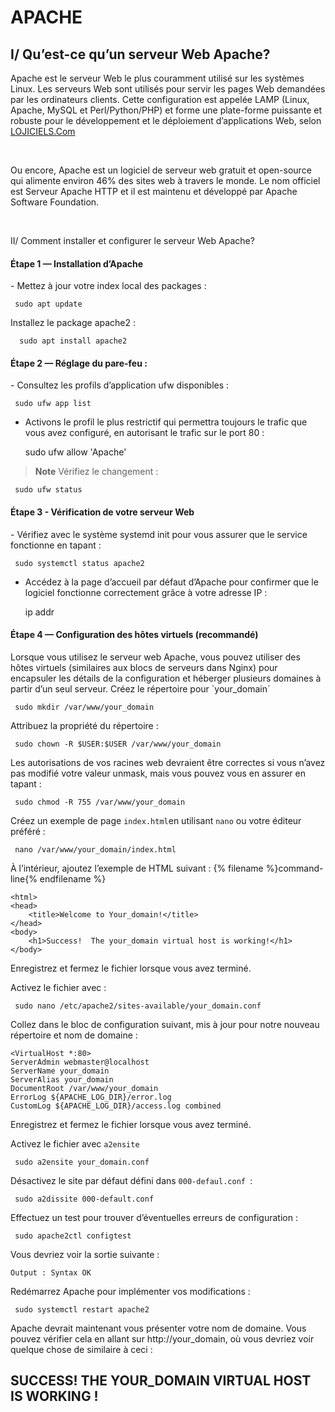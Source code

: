 #   APACHE

## I/ Qu’est-ce qu’un serveur Web Apache? <br>
<p>
Apache est le serveur Web le plus couramment utilisé sur les systèmes Linux. Les serveurs Web sont utilisés pour servir les pages Web demandées
par les ordinateurs clients. Cette configuration est appelée LAMP (Linux, Apache, MySQL et Perl/Python/PHP) et forme une plate-forme puissante 
et robuste pour le développement et le déploiement d’applications Web,
selon <a href="https://www.lojiciels.com/reponse-rapide-comment-configurer-le-serveur-web-apache-sous-linux-etape-par-etape/">LOJICIELS.Com</a>
</p> 
<br>

<p>
Ou encore, Apache est un logiciel de serveur web gratuit et open-source qui alimente environ 46% des sites web à travers le monde.
Le nom officiel est Serveur Apache HTTP et il est maintenu et développé par Apache Software Foundation.
</p><br>

II/ Comment installer et configurer le serveur Web Apache?

<h4> Étape 1 — Installation d’Apache </h4>
   - Mettez à jour votre index local des packages :
       
     sudo apt update
    

  Installez le package apache2 :

      sudo apt install apache2
    

<h4>Étape 2 — Réglage du pare-feu :</h4>
  -  Consultez les profils d’application ufw disponibles :

     sudo ufw app list


  - Activons le profil le plus restrictif qui permettra toujours le trafic que vous avez configuré, en autorisant le trafic sur le port 80 :

     sudo ufw allow 'Apache'
    

> **Note** Vérifiez le changement :

     sudo ufw status
    

<h4>Étape 3 - Vérification de votre serveur Web</h4>
  - Vérifiez avec le système systemd init pour vous assurer que le service fonctionne en tapant :

     sudo systemctl status apache2
    
  - Accédez à la page d’accueil par défaut d’Apache pour confirmer que le logiciel fonctionne correctement grâce à votre adresse IP :

      ip addr
    

<h4>Étape 4 — Configuration des hôtes virtuels (recommandé)</h4>
Lorsque vous utilisez le serveur web Apache, vous pouvez utiliser des hôtes virtuels (similaires aux blocs de serveurs dans Nginx) pour encapsuler les détails de la configuration et héberger plusieurs domaines à partir d’un seul serveur.
  Créez le répertoire pour `your_domain`

     sudo mkdir /var/www/your_domain
    

Attribuez la propriété du répertoire :

     sudo chown -R $USER:$USER /var/www/your_domain
    
    
    
Les autorisations de vos racines web devraient être correctes si vous n’avez pas modifié votre valeur unmask, mais vous pouvez vous en assurer en tapant :

     sudo chmod -R 755 /var/www/your_domain
    

Créez un exemple de page `index.html`en utilisant `nano` ou votre éditeur préféré :

     nano /var/www/your_domain/index.html
    

À l’intérieur, ajoutez l’exemple de HTML suivant :
{% filename %}command-line{% endfilename %}

    <html>
    <head>
        <title>Welcome to Your_domain!</title>
    </head>
    <body>
        <h1>Success!  The your_domain virtual host is working!</h1>
    </body>
</html>
    

Enregistrez et fermez le fichier lorsque vous avez terminé.

Activez le fichier avec  :

     sudo nano /etc/apache2/sites-available/your_domain.conf
    

Collez dans le bloc de configuration suivant, mis à jour pour notre nouveau répertoire et nom de domaine :

    <VirtualHost *:80>
    ServerAdmin webmaster@localhost
    ServerName your_domain
    ServerAlias your_domain
    DocumentRoot /var/www/your_domain
    ErrorLog ${APACHE_LOG_DIR}/error.log
    CustomLog ${APACHE_LOG_DIR}/access.log combined
</VirtualHost>


Enregistrez et fermez le fichier lorsque vous avez terminé.

Activez le fichier avec  `a2ensite`

     sudo a2ensite your_domain.conf
    

Désactivez le site par défaut défini dans  `000-defaul.conf `:

     sudo a2dissite 000-default.conf
    

Effectuez un test pour trouver d’éventuelles erreurs de configuration :

     sudo apache2ctl configtest
    

Vous devriez voir la sortie suivante :

    Output : Syntax OK



Redémarrez Apache pour implémenter vos modifications :

     sudo systemctl restart apache2
    
  Apache devrait maintenant vous présenter votre nom de domaine. Vous pouvez vérifier cela en allant sur http://your_domain, où vous devriez voir quelque chose de similaire à ceci :
  
  ## SUCCESS! THE YOUR_DOMAIN VIRTUAL HOST IS WORKING !


    

    
